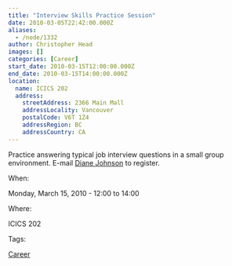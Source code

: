 ```yaml
---
title: "Interview Skills Practice Session"
date: 2010-03-05T22:42:00.000Z
aliases:
  - /node/1332
author: Christopher Head
images: []
categories: [Career]
start_date: 2010-03-15T12:00:00.000Z
end_date: 2010-03-15T14:00:00.000Z
location:
  name: ICICS 202
  address:
    streetAddress: 2366 Main Mall
    addressLocality: Vancouver
    postalCode: V6T 1Z4
    addressRegion: BC
    addressCountry: CA
---
```


Practice answering typical job interview questions in a small group environment. E-mail [Diane Johnson](/cdn-cgi/l/email-protection#c6a2afa7a8a3aca9ae86a5b5e8b3a4a5e8a5a7) to register.

When: 

Monday, March 15, 2010 - 12:00 to 14:00

Where: 

ICICS 202

Tags: 

[Career](/career)

